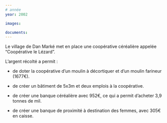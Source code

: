```yaml
---
# année
year: 2002

images:

documents:
---
```


Le village de Dan Marké met en place une coopérative céréalière appelée “Coopérative le Lézard”.

L’argent récolté a permit :

- de doter la coopérative d’un moulin à décortiquer et d’un moulin farineur (1677€).

- de créer un bâtiment de 5x3m et deux emplois à la coopérative.

- de créer une banque céréalière avec 952€, ce qui a permit d’acheter 3,9 tonnes de mil.

- de créer une banque de proximité à destination des femmes, avec 305€ en caisse.
